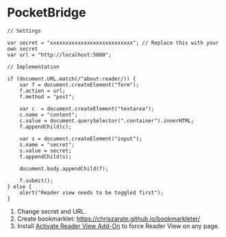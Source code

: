 # PocketBridge

```
// Settings

var secret = "xxxxxxxxxxxxxxxxxxxxxxxxxxx"; // Replace this with your own secret
var url = "http://localhost:5000";

// Implementation

if (document.URL.match(/^about:reader/)) {
    var f = document.createElement("form");
    f.action = url;
    f.method = "post";

    var c  = document.createElement("textarea");
    c.name = "content";
    c.value = document.querySelector(".container").innerHTML;
    f.appendChild(c);

    var s = document.createElement("input");
    s.name = "secret";
    s.value = secret;
    f.appendChild(s);

    document.body.appendChild(f);

    f.submit();
} else {
    alert("Reader view needs to be toggled first");
}
```

1. Change secret and URL.
2. Create bookmarklet: https://chriszarate.github.io/bookmarkleter/
3. Install [Activate Reader View Add-On](https://addons.mozilla.org/firefox/addon/activate-reader-view/) to force Reader View on any page.
